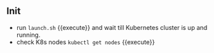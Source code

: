 ## Init
* run `launch.sh` {{execute}} and wait till Kubernetes cluster is up and running.
* check K8s nodes `kubectl get nodes` {{execute}}
